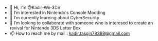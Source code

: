 - 👋 Hi, I’m @Kadir-Wii-3DS
- 👀 I’m interested in Nintendo's Console Modding
- 🌱 I’m currently learning about CyberSecurity
- 💞️ I’m looking to collaborate with someone who is interesed to create an revival for Nintendo 3DS Letter Box
- 📫 How to reach me by mail : kadir.tasgin78388@gmail.com


<!---
Kadir-Wii-3DS/Kadir-Wii-3DS is a ✨ special ✨ repository because its `README.md` (this file) appears on your GitHub profile.
You can click the Preview link to take a look at your changes.
--->
